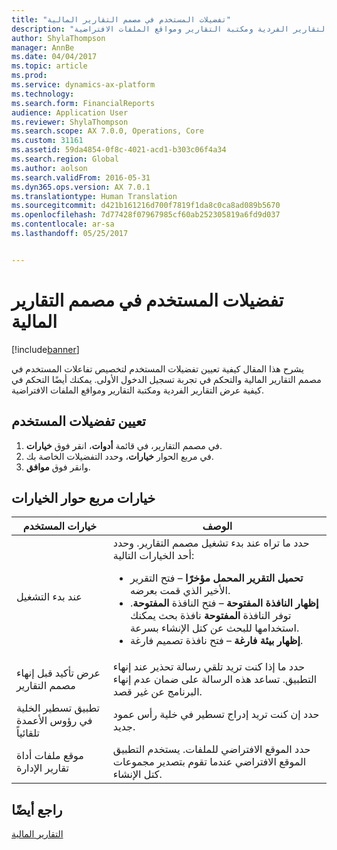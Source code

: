 ```yaml
---
title: "تفضيلات المستخدم في مصمم التقارير المالية"
description: "يشرح هذا المقال كيفية تعيين تفضيلات المستخدم لتخصيص تفاعلات المستخدم في مصمم التقارير المالية والتحكم في تجربة تسجيل الدخول الأولى. يمكنك أيضًا التحكم في كيفية عرض التقارير الفردية ومكتبة التقارير ومواقع الملفات الافتراضية."
author: ShylaThompson
manager: AnnBe
ms.date: 04/04/2017
ms.topic: article
ms.prod: 
ms.service: dynamics-ax-platform
ms.technology: 
ms.search.form: FinancialReports
audience: Application User
ms.reviewer: ShylaThompson
ms.search.scope: AX 7.0.0, Operations, Core
ms.custom: 31161
ms.assetid: 59da4854-0f8c-4021-acd1-b303c06f4a34
ms.search.region: Global
ms.author: aolson
ms.search.validFrom: 2016-05-31
ms.dyn365.ops.version: AX 7.0.1
ms.translationtype: Human Translation
ms.sourcegitcommit: d421b161216d700f7819f1da8c0ca8ad089b5670
ms.openlocfilehash: 7d77428f07967985cf60ab252305819a6fd9d037
ms.contentlocale: ar-sa
ms.lasthandoff: 05/25/2017


---
```


# <a name="user-preferences-in-financial-report-designer"></a>تفضيلات المستخدم في مصمم التقارير المالية

[!include[banner](../includes/banner.md)]


يشرح هذا المقال كيفية تعيين تفضيلات المستخدم لتخصيص تفاعلات المستخدم في مصمم التقارير المالية والتحكم في تجربة تسجيل الدخول الأولى. يمكنك أيضًا التحكم في كيفية عرض التقارير الفردية ومكتبة التقارير ومواقع الملفات الافتراضية. 

<a name="set-user-preferences"></a>تعيين تفضيلات المستخدم
--------------------

1.  في مصمم التقارير، في قائمة **أدوات**، انقر فوق **خيارات**.
2.  في مربع الحوار **خيارات**، وحدد التفضيلات الخاصة بك.
3.  وانقر فوق **موافق**.

## <a name="options-dialog-box-options"></a>خيارات مربع حوار الخيارات
<table>
<thead>
<tr class="header">
<th>خيارات المستخدم</th>
<th>‏‏الوصف</th>
</tr>
</thead>
<tbody>
<tr class="odd">
<td>عند بدء التشغيل</td>
<td>حدد ما تراه عند بدء تشغيل مصمم التقارير. وحدد أحد الخيارات التالية:
<ul>
<li><strong>تحميل التقرير المحمل مؤخرًا</strong> – فتح التقرير الأخير الذي قمت بعرضه.</li>
<li><strong>إظهار النافذة المفتوحة</strong> – فتح النافذة <strong>المفتوحة</strong>. توفر النافذة <strong>المفتوحة</strong> نافذة بحث يمكنك استخدامها للبحث عن كتل الإنشاء بسرعة.</li>
<li><strong>إظهار بيئة فارغة</strong> – فتح نافذة تصميم فارغة.</li>
</ul></td>
</tr>
<tr class="even">
<td>عرض تأكيد قبل إنهاء مصمم التقارير</td>
<td>حدد ما إذا كنت تريد تلقي رسالة تحذير عند إنهاء التطبيق. تساعد هذه الرسالة على ضمان عدم إنهاء البرنامج عن غير قصد.</td>
</tr>
<tr class="odd">
<td>تطبيق تسطير الخلية في رؤوس الأعمدة تلقائياً</td>
<td>حدد إن كنت تريد إدراج تسطير في خلية رأس عمود جديد.</td>
</tr>
<tr class="even">
<td>موقع ملفات أداة تقارير الإدارة</td>
<td>حدد الموقع الافتراضي للملفات. يستخدم التطبيق الموقع الافتراضي عندما تقوم بتصدير مجموعات كتل الإنشاء.</td>
</tr>
</tbody>
</table>



<a name="see-also"></a>راجع أيضًا
--------

[التقارير المالية](financial-reporting-intro.md)




